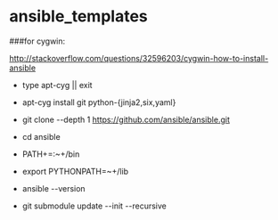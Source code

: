 # ansible_templates

>
>
>
>
>
>
>
>

###for cygwin: 

http://stackoverflow.com/questions/32596203/cygwin-how-to-install-ansible

+ type apt-cyg || exit
+ apt-cyg install git python-{jinja2,six,yaml}
+ git clone --depth 1 https://github.com/ansible/ansible.git
+ cd ansible
+ PATH+=:~+/bin
+ export PYTHONPATH=~+/lib
+ ansible --version

+ git submodule update --init --recursive
